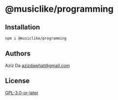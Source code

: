 # @musiclike/programming

## Installation

```bash
npm i @musiclike/programming
```

## Authors

Aziz Da <azizdawhat@gmail.com>

## License

[GPL-3.0-or-later]()
